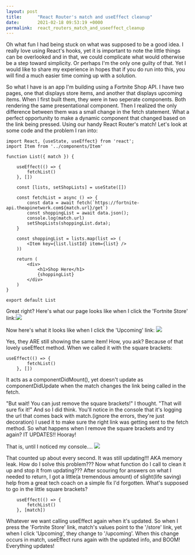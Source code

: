 ```yaml
---
layout: post
title:      "React Router's match and useEffect cleanup"
date:       2021-02-18 09:53:19 +0000
permalink:  react_routers_match_and_useeffect_cleanup
---
```



Oh what fun I had being stuck on what was supposed to be a good idea. I really love using React's hooks, yet it is important to note the little things can be overlooked and in that, we could complicate what would otherwise be a step toward simplicity. Or perhaps I'm the only one guilty of that. Yet I would like to share my experience in hopes that if you do run into this, you will find a much easier time coming up with a solution.

So what I have is an app I'm building using a Fortnite Shop API. I have two pages, one that displays store items, and another that displays upcoming items. When I first built them, they were in two seperate components. Both rendering the same presentational component. Then I realized the only difference between them was a small change in the fetch statement. What a perfect opportunity to make a dynamic component that changed based on the link being pressed. Using our handy React Router's match! Let's look at some code and the problem I ran into:

```
import React, {useState, useEffect} from 'react';
import Item from '../components/Item'

function List({ match }) {

    useEffect(() => {
        fetchList()
    }, [])

    const [lists, setShopLists] = useState([])

    const fetchList = async () => {
        const data = await fetch(`https://fortnite-api.theapinetwork.com${match.url}/get`)
        const shoppingList = await data.json();
        console.log(match.url)
        setShopLists(shoppingList.data);
    }

    const shoppingList = lists.map(list => (
        <Item key={list.listId} item={list} />
    ))

    return (
        <div>
            <h1>Shop Here</h1>
            {shoppingList}
        </div>
    )
}

export default List
```

Great right? Here's what our page looks like when I click the 'Fortnite Store' link:![](https://i.imgur.com/EKjFTDY.png)

Now here's what it looks like when I click the 'Upcoming' link: ![](https://i.imgur.com/DxcuB2Z.png)

Yes, they ARE still showing the same item! How, you ask? Because of that lovely useEffect method. When we called it with the square brackets:
```
useEffect(() => {
        fetchList()
    }, [])
```
It acts as a componentDidMount(), yet doesn't update as componentDidUpdate when the match changes the link being called in the fetch.

"But wait! You can just remove the square brackets!" I thought. "That will sure fix it!"
And so I did think. You'll notice in the console that it's logging the url that comes back with match.(ignore the errors, they're just decoration) I used it to make sure the right link was getting sent to the fetch method. So what happens when I remove the square brackets and try again?
IT UPDATES!! Hooray! 

That is, until I noticed my console....
![](https://i.imgur.com/zb4aim2.png![](http://))

That counted up about every second. It was still updating!!! AKA memory leak. How do I solve this problem??? Now what function do I call to clean it up and stop it from updating??? After scouring for answers on what I needed to return, I got a little(a tremendous amount) of slight(life saving) help from a great tech coach on a simple fix I'd forgotten. What's supposed to go in the little square brackets?

```
    useEffect(() => {
        fetchList()
    }, [match])
```

Whatever we want calling useEffect again when it's updated. So when I press the 'Fortnite Store' link, match's values point to the '/store' link, yet when I click 'Upcoming', they change to '/upcoming'. When this change occurs in match, useEffect runs again with the updated info, and BOOM! Everything updates! 
